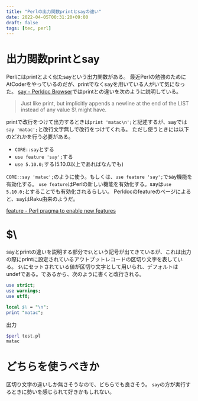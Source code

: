 ```yaml
---
title: "Perlの出力関数printとsayの違い"
date: 2022-04-05T00:31:20+09:00
draft: false
tags: [tec, perl]
---
```


# 出力関数printとsay

Perlにはprintとよく似たsayという出力関数がある。
最近Perlの勉強のためにAtCoderをやっているのだが、printでなくsayを用いている人がいて気になった。
[say - Perldoc Browser](https://perldoc.perl.org/functions/say)ではprintとの違いを次のように説明している。

> Just like print, but implicitly appends a newline at the end of the LIST instead of any value $\ might have. 

printで改行をつけて出力するときは`print 'matac\n';`と記述するが、sayでは`say 'matac';`と改行文字無しで改行をつけてくれる。
ただし使うときには以下のどれかを行う必要がある。

- `CORE::say`とする
- `use feature 'say';`する
- `use 5.10.0;`する(5.10.0以上であればなんでも)

`CORE::say 'matac';`のように使う。もしくは、`use feature 'say';`でsay機能を有効化する。
`use feature`はPerlの新しい機能を有効化する。sayは`use 5.10.0;`とすることでも有効化されるらしい。
Perldocのfeatureのページによると、sayはRaku由来のようだ。

[feature - Perl pragma to enable new features](https://perldoc.perl.org/feature)

# $\

sayとprintの違いを説明する部分で`$\`という記号が出てきているが、これは出力の際にprintに設定されているアウトプットレコードの区切り文字を表している。
`$\`にセットされている値が区切り文字として用いられ、デフォルトはundefである。であるから、次のように書くと改行される。

```perl
use strict;
use warnings;
use utf8;

local $\ = "\n";
print "matac";
```

出力
```sh
$perl test.pl
matac
```

# どちらを使うべきか

区切り文字の違いしか無さそうなので、どちらでも良さそう。
`say`の方が実行するときに勢いを感じられて好きかもしれない。